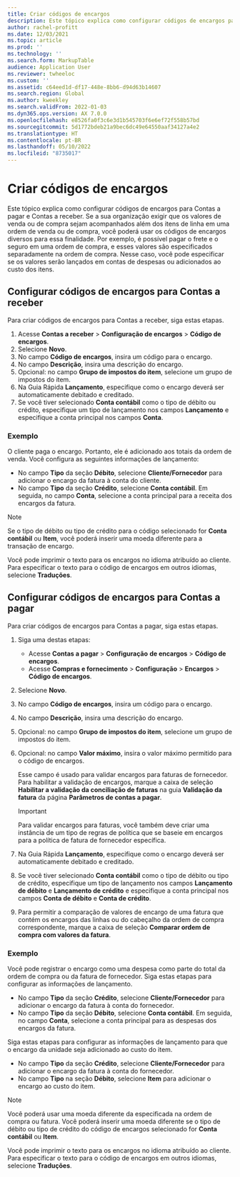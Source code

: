 ```yaml
---
title: Criar códigos de encargos
description: Este tópico explica como configurar códigos de encargos para Contas a pagar e Contas a receber.
author: rachel-profitt
ms.date: 12/03/2021
ms.topic: article
ms.prod: ''
ms.technology: ''
ms.search.form: MarkupTable
audience: Application User
ms.reviewer: twheeloc
ms.custom: ''
ms.assetid: c64eed1d-df17-448e-8bb6-d94d63b14607
ms.search.region: Global
ms.author: kweekley
ms.search.validFrom: 2022-01-03
ms.dyn365.ops.version: AX 7.0.0
ms.openlocfilehash: e8526fa0f3c6e3d1b545703f6e6ef72f558b57bd
ms.sourcegitcommit: 5d1772bdeb21a9bec6dc49e64550aaf34127a4e2
ms.translationtype: HT
ms.contentlocale: pt-BR
ms.lasthandoff: 05/10/2022
ms.locfileid: "8735017"
---
```

# <a name="create-charges-codes"></a>Criar códigos de encargos

Este tópico explica como configurar códigos de encargos para Contas a pagar e Contas a receber. Se a sua organização exigir que os valores de venda ou de compra sejam acompanhados além dos itens de linha em uma ordem de venda ou de compra, você poderá usar os códigos de encargos diversos para essa finalidade. Por exemplo, é possível pagar o frete e o seguro em uma ordem de compra, e esses valores são especificados separadamente na ordem de compra. Nesse caso, você pode especificar se os valores serão lançados em contas de despesas ou adicionados ao custo dos itens.

## <a name="set-up-charges-codes-for-accounts-receivable"></a>Configurar códigos de encargos para Contas a receber

Para criar códigos de encargos para Contas a receber, siga estas etapas.

1. Acesse **Contas a receber** &gt; **Configuração de encargos** &gt; **Código de encargos**.
2. Selecione **Novo**.
3. No campo **Código de encargos**, insira um código para o encargo.
3. No campo **Descrição**, insira uma descrição do encargo.
4. Opcional: no campo **Grupo de impostos do item**, selecione um grupo de impostos do item.
5. Na Guia Rápida **Lançamento**, especifique como o encargo deverá ser automaticamente debitado e creditado.
6. Se você tiver selecionado **Conta contábil** como o tipo de débito ou crédito, especifique um tipo de lançamento nos campos **Lançamento** e especifique a conta principal nos campos **Conta**.

### <a name="example"></a>Exemplo

O cliente paga o encargo. Portanto, ele é adicionado aos totais da ordem de venda. Você configura as seguintes informações de lançamento:

- No campo **Tipo** da seção **Débito**, selecione **Cliente/Fornecedor** para adicionar o encargo da fatura à conta do cliente.
- No campo **Tipo** da seção **Crédito**, selecione **Conta contábil**. Em seguida, no campo **Conta**, selecione a conta principal para a receita dos encargos da fatura.

> [!NOTE]
> Se o tipo de débito ou tipo de crédito para o código selecionado for **Conta contábil** ou **Item**, você poderá inserir uma moeda diferente para a transação de encargo.

Você pode imprimir o texto para os encargos no idioma atribuído ao cliente. Para especificar o texto para o código de encargos em outros idiomas, selecione **Traduções**.

## <a name="set-up-charges-codes-for-accounts-payable"></a>Configurar códigos de encargos para Contas a pagar

Para criar códigos de encargos para Contas a pagar, siga estas etapas.

1. Siga uma destas etapas:

    - Acesse **Contas a pagar** &gt; **Configuração** **de encargos** &gt; **Código de encargos**.
    - Acesse **Compras e fornecimento** &gt; **Configuração** &gt; **Encargos** &gt; **Código de encargos**.

2. Selecione **Novo**.
3. No campo **Código de encargos**, insira um código para o encargo.
3. No campo **Descrição**, insira uma descrição do encargo.
4. Opcional: no campo **Grupo de impostos do item**, selecione um grupo de impostos do item.
5. Opcional: no campo **Valor máximo**, insira o valor máximo permitido para o código de encargos.

    Esse campo é usado para validar encargos para faturas de fornecedor. Para habilitar a validação de encargos, marque a caixa de seleção **Habilitar a validação da conciliação de faturas** na guia **Validação da fatura** da página **Parâmetros de contas a pagar**.

    > [!IMPORTANT]
    > Para validar encargos para faturas, você também deve criar uma instância de um tipo de regras de política que se baseie em encargos para a política de fatura de fornecedor específica.

6. Na Guia Rápida **Lançamento**, especifique como o encargo deverá ser automaticamente debitado e creditado.
7. Se você tiver selecionado **Conta contábil** como o tipo de débito ou tipo de crédito, especifique um tipo de lançamento nos campos **Lançamento de débito** e **Lançamento de crédito** e especifique a conta principal nos campos **Conta de débito** e **Conta de crédito**.
8. Para permitir a comparação de valores de encargo de uma fatura que contém os encargos das linhas ou do cabeçalho da ordem de compra correspondente, marque a caixa de seleção **Comparar ordem de compra com valores da fatura**.

### <a name="example"></a>Exemplo

Você pode registrar o encargo como uma despesa como parte do total da ordem de compra ou da fatura de fornecedor. Siga estas etapas para configurar as informações de lançamento. 

- No campo **Tipo** da seção **Crédito**, selecione **Cliente/Fornecedor** para adicionar o encargo da fatura à conta do fornecedor.
- No campo **Tipo** da seção **Débito**, selecione **Conta contábil**. Em seguida, no campo **Conta**, selecione a conta principal para as despesas dos encargos da fatura.

Siga estas etapas para configurar as informações de lançamento para que o encargo da unidade seja adicionado ao custo do item.

- No campo **Tipo** da seção **Crédito**, selecione **Cliente/Fornecedor** para adicionar o encargo da fatura à conta do fornecedor.
- No campo **Tipo** na seção **Débito**, selecione **Item** para adicionar o encargo ao custo do item.

> [!NOTE]
> Você poderá usar uma moeda diferente da especificada na ordem de compra ou fatura. Você poderá inserir uma moeda diferente se o tipo de débito ou tipo de crédito do código de encargos selecionado for **Conta contábil** ou **Item**.

Você pode imprimir o texto para os encargos no idioma atribuído ao cliente. Para especificar o texto para o código de encargos em outros idiomas, selecione **Traduções**.
